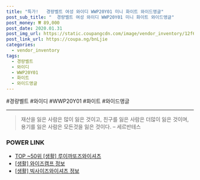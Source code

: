 ```yaml
--- 
title: "특가!   경량벨트 여성 와이디 WWP20Y01 미니 화이트 와이드앵글" 
post_sub_title: "  경량벨트 여성 와이디 WWP20Y01 미니 화이트 와이드앵글" 
post_money: ₩ 89,000 
post_date: 2020.01.31 
post_img_url: https://static.coupangcdn.com/image/vendor_inventory/12f6/e74ea95c90d40b44c4959ffb77f6a4ecd754a7ae0a4615d2cd637a78478d.jpg 
post_link_url: https://coupa.ng/bnLjie 
categories: 
  - vendor_inventory 
tags: 
  - 경량벨트 
  - 와이디 
  - WWP20Y01 
  - 화이트 
  - 와이드앵글 
--- 
```

  #경량벨트 #와이디 #WWP20Y01 #화이트 #와이드앵글 
<hr> 

> 재산을 잃은 사람은 많이 잃은 것이고, 친구를 잃은 사람은 더많이 잃은 것이며, 용기를 잃은 사람은 모든것을 잃은 것이다. – 세르반테스 


### POWER LINK

* <a href="https://blog.naver.com/an0733/221786049248" target="_blank"> TOP ~50위 [생활] 루이까또즈와이셔츠</a>
* <a href="https://blog.naver.com/sakai111/221758098413" target="_blank"> [생활] 와이즈캠프 정보 </a>
* <a href="https://blog.naver.com/sakai111/221768944049" target="_blank"> [생활] 빅사이즈와이셔츠 정보 </a>
